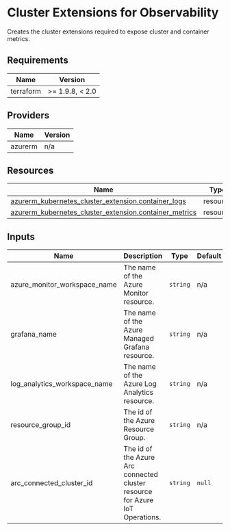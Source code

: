<!-- BEGIN_TF_DOCS -->
<!-- markdown-table-prettify-ignore-start -->
# Cluster Extensions for Observability

Creates the cluster extensions required to expose cluster and container metrics.

## Requirements

| Name | Version |
|------|---------|
| terraform | >= 1.9.8, < 2.0 |

## Providers

| Name | Version |
|------|---------|
| azurerm | n/a |

## Resources

| Name | Type |
|------|------|
| [azurerm_kubernetes_cluster_extension.container_logs](https://registry.terraform.io/providers/hashicorp/azurerm/latest/docs/resources/kubernetes_cluster_extension) | resource |
| [azurerm_kubernetes_cluster_extension.container_metrics](https://registry.terraform.io/providers/hashicorp/azurerm/latest/docs/resources/kubernetes_cluster_extension) | resource |

## Inputs

| Name | Description | Type | Default | Required |
|------|-------------|------|---------|:--------:|
| azure\_monitor\_workspace\_name | The name of the Azure Monitor resource. | `string` | n/a | yes |
| grafana\_name | The name of the Azure Managed Grafana resource. | `string` | n/a | yes |
| log\_analytics\_workspace\_name | The name of the Azure Log Analytics resource. | `string` | n/a | yes |
| resource\_group\_id | The id of the Azure Resource Group. | `string` | n/a | yes |
| arc\_connected\_cluster\_id | The id of the Azure Arc connected cluster resource for Azure IoT Operations. | `string` | `null` | no |
<!-- markdown-table-prettify-ignore-end -->
<!-- END_TF_DOCS -->
